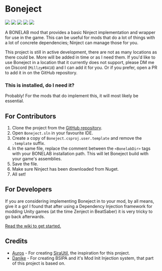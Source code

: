 # Boneject
[![](https://img.shields.io/badge/Source-Boneject-informational?style=for-the-badge&logo=GitHub)](https://github.com/MillzyDev/Boneject)
[![](https://img.shields.io/github/v/release/MillzyDev/Boneject?style=for-the-badge)](https://github.com/MillzyDev/Boneject/releases/latest)
[![](https://img.shields.io/github/license/MillzyDev/Boneject?style=for-the-badge)](https://github.com/MillzyDev/Boneject/blob/master/LICENSE)
[![](https://img.shields.io/badge/Donate-Ko--fi-FF5E5B?style=for-the-badge&logo=Ko-fi)](https://ko-fi.com/millzy)
[![](https://img.shields.io/badge/dynamic/json?color=informational&label=Downloads&query=%24.total_downloads&suffix=%20&url=https%3A%2F%2Fthunderstore.io%2Fapi%2Fexperimental%2Fpackage%2FMillzy%2FBoneject%2F&style=for-the-badge)](https://github.com/MillzyDev/Boneject)

A BONELAB mod that provides a basic Ninject implementation and wrapper for use in the game. This can be useful for mods that do a lot of things with a lot of concrete dependencies; Ninject can manage those for you.

This project is still in active development, there are not as many locations as there could be. More will be added in time or as I need them. If you'd like to use Boneject in a location that it currently does not support, please DM me on Discord (`Millzy#8418`) and I can add it for you. Or if you prefer, open a PR to add it in on the GitHub repository.

### This is installed, do I need it?
Probably! For the mods that do implement this, it will most likely be essential.

## For Contributors
1. Clone the project from the [GitHub repository](https://github.com/MillzyDev/Boneject).
2. Open `Boneject.sln` in your favourite IDE.
3. Create a copy of `Boneject.csproj.user.template` and remove the `.template` suffix.
4. In the same file, replace the comment between the `<BonelabDir>` tags with your BONELAB installation path. This will let Boneject build with your game's assemblies.
5. Save the file.
6. Make sure Ninject has been downloaded from Nuget.
7. All set!

## For Developers
If you are considering implementing Boneject in to your mod, by all means, give it a go! I found that after using a Dependency Injection framework for modding Unity games (at the time Zenject in BeatSaber) it is very tricky to go back afterwards.

[Read the wiki to get started.](https://github.com/MillzyDev/Boneject/wiki)

## Credits
* [Auros](https://github.com/Auros) - For creating [SiraUtil](https://github.com/Auros/SiraUtil), the inspiration for this project.
* [Danike]() - For creating BSIPA and it's Mod Init Injection system, that part of this project is based on.